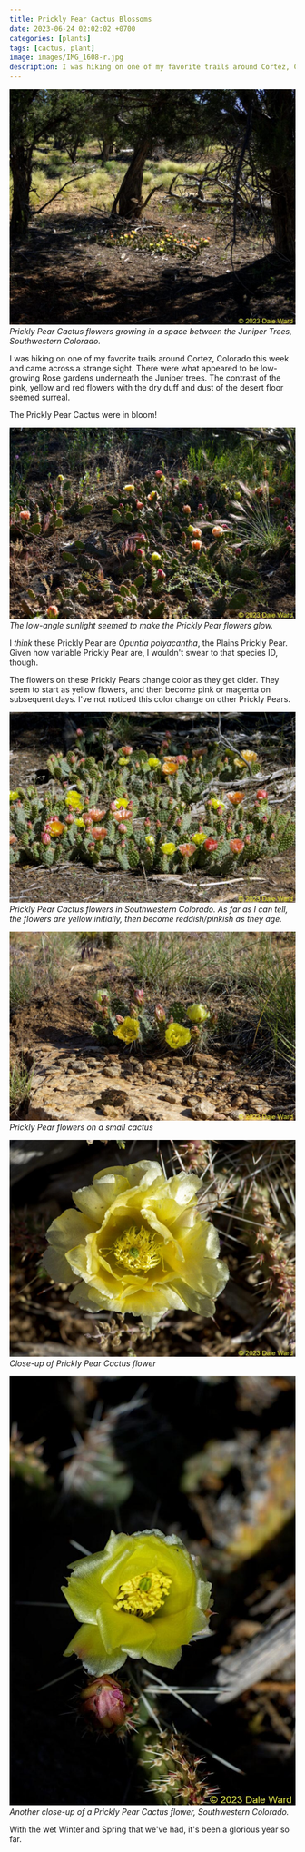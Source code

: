 ```yaml
---
title: Prickly Pear Cactus Blossoms
date: 2023-06-24 02:02:02 +0700
categories: [plants]
tags: [cactus, plant]
image: images/IMG_1608-r.jpg
description: I was hiking on one of my favorite trails around Cortez, Colorado this week and came across a strange sight. There were what appeared to be low-growing Rose gardens underneath the Juniper trees. The contrast of the pink, yellow and…
---
```


![picture](images/IMG_1608-r-1024x844.jpg)
*Prickly Pear Cactus flowers growing in a space between the Juniper Trees, Southwestern Colorado.*

I was hiking on one of my favorite trails around Cortez, Colorado this week and came across a strange sight. There were what appeared to be low-growing Rose gardens underneath the Juniper trees. The contrast of the pink, yellow and red flowers with the dry duff and dust of the desert floor seemed surreal.

The Prickly Pear Cactus were in bloom!

![picture](images/IMG_1595-r-1024x683.jpg)
*The low-angle sunlight seemed to make the Prickly Pear flowers glow.*

I _think_ these Prickly Pear are _Opuntia polyacantha_, the Plains Prickly Pear. Given how variable Prickly Pear are, I wouldn't swear to that species ID, though.

The flowers on these Prickly Pears change color as they get older. They seem to start as yellow flowers, and then become pink or magenta on subsequent days. I've not noticed this color change on other Prickly Pears.

![picture](images/IMG_1613-r-1024x683.jpg)
*Prickly Pear Cactus flowers in Southwestern Colorado. As far as I can tell, the flowers are yellow initially, then become reddish/pinkish as they age.*

![picture](images/IMG_1425-r-1024x677.jpg)
*Prickly Pear flowers on a small cactus*

![picture](images/IMG_1419-r-1024x777.jpg)
*Close-up of Prickly Pear Cactus flower*

![picture](images/IMG_1604-r-683x1024.jpg)
*Another close-up of a Prickly Pear Cactus flower, Southwestern Colorado.*

With the wet Winter and Spring that we've had, it's been a glorious year so far.
